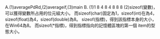 A.(1)averagePdRd,(2)averageif,(3)main
B.
(1)1 8
   4 8
   4 8
   8 8
(2)sizeof(變數)，可以獲得變數所占用的位元組大小。
   而sizeof(char)固定為1，sizeof(int)在為4，
   sizeof(float)為4，sizeof(double)為8。
   sizeof(指標)，得到該指標本身的大小，在Win64為8。
   而sizeof(*指標)，得到指標指向的記憶體區塊的第一個
   item的型態大小。
